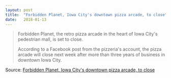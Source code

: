 ```yaml
---
layout: post
title:  "Forbidden Planet, Iowa City's downtown pizza arcade, to close"
date:   2018-01-13
---
```


> Forbidden Planet, the retro pizza arcade in the heart of Iowa City's pedestrian mall, is set to close.
>
> According to a Facebook post from the pizzeria's account, the pizza arcade will close next week after more than three years of business in downtown Iowa City.

Source: [Forbidden Planet, Iowa City's downtown pizza arcade, to close](http://www.press-citizen.com/story/entertainment/2018/01/10/forbidden-planet-iowa-citys-downtown-pizza-arcade-close/1022356001/)
